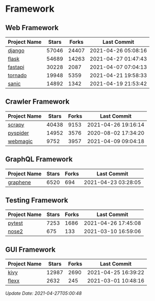 # Framework

## Web Framework
| Project Name | Stars | Forks | Last Commit |
| ------------ | ----- | ----- | ----------- |
| [django](https://github.com/django/django) | 57046 | 24407 | 2021-04-26 05:08:16 |
| [flask](https://github.com/pallets/flask) | 54689 | 14263 | 2021-04-27 01:47:43 |
| [fastapi](https://github.com/tiangolo/fastapi) | 30228 | 2087 | 2021-04-07 07:04:13 |
| [tornado](https://github.com/tornadoweb/tornado) | 19948 | 5359 | 2021-04-21 19:58:33 |
| [sanic](https://github.com/sanic-org/sanic) | 14892 | 1342 | 2021-04-19 21:53:42 |

## Crawler Framework
| Project Name | Stars | Forks | Last Commit |
| ------------ | ----- | ----- | ----------- |
| [scrapy](https://github.com/scrapy/scrapy) | 40438 | 9153 | 2021-04-26 19:16:14 |
| [pyspider](https://github.com/binux/pyspider) | 14952 | 3576 | 2020-08-02 17:34:20 |
| [webmagic](https://github.com/code4craft/webmagic) | 9752 | 3957 | 2021-04-09 09:04:18 |

## GraphQL Framework
| Project Name | Stars | Forks | Last Commit |
| ------------ | ----- | ----- | ----------- |
| [graphene](https://github.com/graphql-python/graphene) | 6520 | 694 | 2021-04-23 03:28:05 |

## Testing Framework
| Project Name | Stars | Forks | Last Commit |
| ------------ | ----- | ----- | ----------- |
| [pytest](https://github.com/pytest-dev/pytest) | 7253 | 1686 | 2021-04-26 17:45:08 |
| [nose2](https://github.com/nose-devs/nose2) | 675 | 133 | 2021-03-10 16:59:06 |

## GUI Framework
| Project Name | Stars | Forks | Last Commit |
| ------------ | ----- | ----- | ----------- |
| [kivy](https://github.com/kivy/kivy) | 12987 | 2690 | 2021-04-25 16:39:22 |
| [flexx](https://github.com/flexxui/flexx) | 2632 | 245 | 2021-03-01 10:48:16 |

*Update Date: 2021-04-27T05:00:48*